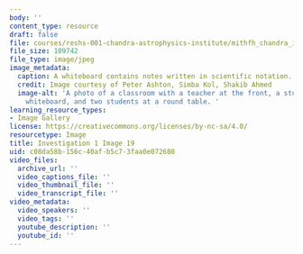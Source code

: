 ```yaml
---
body: ''
content_type: resource
draft: false
file: courses/reshs-001-chandra-astrophysics-institute/mithfh_chandra_inv1_li_an.jpg
file_size: 109742
file_type: image/jpeg
image_metadata:
  caption: A whiteboard contains notes written in scientific notation.
  credit: Image courtesy of Peter Ashton, Simba Kol, Shakib Ahmed
  image-alt: 'A photo of a classroom with a teacher at the front, a student at the
    whiteboard, and two students at a round table. '
learning_resource_types:
- Image Gallery
license: https://creativecommons.org/licenses/by-nc-sa/4.0/
resourcetype: Image
title: Investigation 1 Image 19
uid: c08da58b-156c-40af-b5c7-3faa0e072680
video_files:
  archive_url: ''
  video_captions_file: ''
  video_thumbnail_file: ''
  video_transcript_file: ''
video_metadata:
  video_speakers: ''
  video_tags: ''
  youtube_description: ''
  youtube_id: ''
---
```

